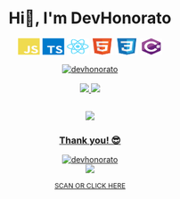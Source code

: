 <h1 align="center">Hi👋, I'm DevHonorato</h1>
<!-- <h3 align="center">Languages</h3> -->
<div align="center" style="display: inline_block">
  <img align="center" alt="Honorato-Js" height="30" width="40" src="https://raw.githubusercontent.com/devicons/devicon/master/icons/javascript/javascript-plain.svg">
  <img align="center" alt="Honorato-Ts" height="30" width="40" src="https://raw.githubusercontent.com/devicons/devicon/master/icons/typescript/typescript-plain.svg">
  <img align="center" alt="Honorato-React" height="30" width="40" src="https://raw.githubusercontent.com/devicons/devicon/master/icons/react/react-original.svg">
  <img align="center" alt="Honorato-HTML" height="30" width="40" src="https://raw.githubusercontent.com/devicons/devicon/master/icons/html5/html5-original.svg">
  <img align="center" alt="Honorato-CSS" height="30" width="40" src="https://raw.githubusercontent.com/devicons/devicon/master/icons/css3/css3-original.svg">
  <!--<img align="center" alt="Honorato-Python" height="30" width="40" src="https://raw.githubusercontent.com/devicons/devicon/master/icons/python/python-original.svg">-->
  <img align="center" alt="Honorato-Csharp" height="30" width="40" src="https://raw.githubusercontent.com/devicons/devicon/master/icons/csharp/csharp-original.svg">
</div>

<br>

<div align="center">
  <a href="https://github.com/DevHonorato">
    <img src="https://github-readme-streak-stats.herokuapp.com/?user=devhonorato&theme=dark" alt="devhonorato" />
</div>

<br>

<div align="center">
  <a href="https://github.com/DevHonorato">
    <!--<img height="180em" src="https://github-readme-streak-stats.herokuapp.com/?user=devhonorato&theme=dark" alt="devhonorato" /> -->
    <img height="180em" src="https://github-readme-stats.vercel.app/api?username=DevHonorato&show_icons=true&theme=dark&include_all_commits=true&count_private=true" />
    <!--   <img height="180em" src="https://github-readme-stats.vercel.app/api/top-langs/?username=DevHonorato&theme=dark&layout=compact&langs_count=6"/> -->
<!-- </div>
<br>
<div align="center"> -->
  <a href="https://github.com/DevHonorato">
    <!--<img height="180em" src="https://github-readme-streak-stats.herokuapp.com/?user=devhonorato&theme=dark" alt="devhonorato" /> -->
    <!--   <img height="180em" src="https://github-readme-stats.vercel.app/api?username=DevHonorato&show_icons=true&theme=dark&include_all_commits=true&count_private=true"/> -->
    <img height="180em" src="https://github-readme-stats.vercel.app/api/top-langs/?username=DevHonorato&theme=dark&layout=compact&langs_count=6" />
</div>

<br>

<a href="https://github.com/DevHonorato">
<div align="center">
  
  ![](https://github-profile-trophy.vercel.app/?username=DevHonorato&theme=onestar&no-frame=false&no-bg=true&margin-w=5&margin-h=5&row=2&column=4)
  <!--https://github.com/ryo-ma/github-profile-trophy-->
</div>

<!--<br>

<a href="https://github.com/DevHonorato">
<div align="center">
  
  ![](https://github-readme-activity-graph.vercel.app/graph?username=devhonorato&theme=github-compact)-->
  <!--https://github.com/Ashutosh00710/github-readme-activity-graph-->
  
<!--</div>-->
    
<h3 align="center">Thank you! 😎</h3>

<div align="center">
  <a href="https://github.com/DevHonorato">
    <img height="25em" src="https://komarev.com/ghpvc/?username=devhonorato&label=Total%20Views&color=373837&style=flat-square" alt="devhonorato" />
</div>
  
<div align="center">
  <a href="https://super-trunfo-paises.web.app/">
    <img height="150em" src="https://firebasestorage.googleapis.com/v0/b/super-trunfo-paises.appspot.com/o/Super%20Trunfo.png?alt=media&token=0db7ca70-8f36-45c6-9cf8-e7bdbc403668" />
</div>
  
<div align="center">
  <p style="font-size: 12px">
    <a href="https://super-trunfo-paises.web.app">
      SCAN OR CLICK HERE
    </a>
  </p>
</div>




<!--
**DevHonorato/DevHonorato** is a ✨ _special_ ✨ repository because its `README.md` (this file) appears on your GitHub profile.

Here are some ideas to get you started:

- 🔭 I’m currently working on ...
- 🌱 I’m currently learning ...
- 👯 I’m looking to collaborate on ...
- 🤔 I’m looking for help with ...
- 💬 Ask me about ...
- 📫 How to reach me: ...
- 😄 Pronouns: ...
- ⚡ Fun fact: ...
-->
